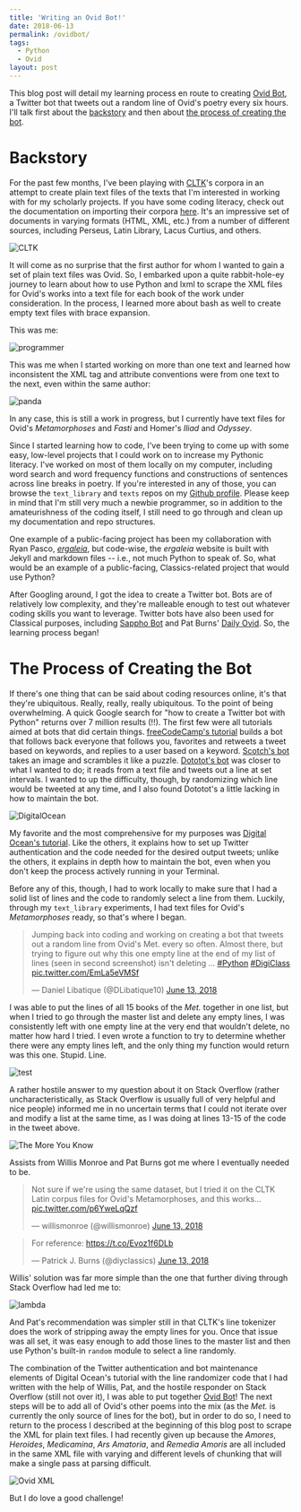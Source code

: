 ```yaml
---
title: 'Writing an Ovid Bot!'
date: 2018-06-13
permalink: /ovidbot/
tags:
  - Python
  - Ovid
layout: post
---
```


This blog post will detail my learning process en route to creating [Ovid Bot](https://twitter.com/ovid_bot), a Twitter bot that tweets out a random line of Ovid's poetry every six hours. I'll talk first about the [backstory](#backstory) and then about [the process of creating the bot](#process).

# <a name="backstory">Backstory</a>

For the past few months, I've been playing with [CLTK](http://cltk.org)'s corpora in an attempt to create plain text files of the texts that I'm interested in working with for my scholarly projects. If you have some coding literacy, check out the documentation on importing their corpora [here](http://docs.cltk.org/en/latest/importing_corpora.html). It's an impressive set of documents in varying formats (HTML, XML, etc.) from a number of different sources, including Perseus, Latin Library, Lacus Curtius, and others.

![CLTK](../images/ovidbot_images/cltk.png)

It will come as no surprise that the first author for whom I wanted to gain a set of plain text files was Ovid. So, I embarked upon a quite rabbit-hole-ey journey to learn about how to use Python and lxml to scrape the XML files for Ovid's works into a text file for each book of the work under consideration. In the process, I learned more about bash as well to create empty text files with brace expansion.

This was me:

![programmer](https://media.giphy.com/media/p4NLw3I4U0idi/giphy.gif)

This was me when I started working on more than one text and learned how inconsistent the XML tag and attribute conventions were from one text to the next, even within the same author:

![panda](https://media.giphy.com/media/7p3e2WCM0VEnm/giphy.gif)

In any case, this is still a work in progress, but I currently have text files for Ovid's *Metamorphoses* and *Fasti* and Homer's *Iliad* and *Odyssey*.

Since I started learning how to code, I've been trying to come up with some easy, low-level projects that I could work on to increase my Pythonic literacy. I've worked on most of them locally on my computer, including word search and word frequency functions and constructions of sentences across line breaks in poetry. If you're interested in any of those, you can browse the `text_library` and `texts` repos on my [Github profile](https://github.com/dlibatique/). Please keep in mind that I'm still very much a newbie programmer, so in addition to the amateurishness of the coding itself, I still need to go through and clean up my documentation and repo structures.

One example of a public-facing project has been my collaboration with Ryan Pasco, [*ergaleia*](https;//ergaleia.github.io), but code-wise, the *ergaleia* website is built with Jekyll and markdown files -- i.e., not much Python to speak of. So, what would be an example of a public-facing, Classics-related project that would use Python?

After Googling around, I got the idea to create a Twitter bot. Bots are of relatively low complexity, and they're malleable enough to test out whatever coding skills you want to leverage. Twitter bots have also been used for Classical purposes, including [Sappho Bot](https://twitter.com/sapphobot) and Pat Burns' [Daily Ovid](https://twitter.com/dailyovid). So, the learning process began!

# <a name="process">The Process of Creating the Bot</a>

If there's one thing that can be said about coding resources online, it's that they're ubiquitous. Really, really, really ubiquitous. To the point of being overwhelming. A quick Google search for "how to create a Twitter bot with Python" returns over 7 million results (!!). The first few were all tutorials aimed at bots that did certain things. [freeCodeCamp's tutorial](https://medium.freecodecamp.org/creating-a-twitter-bot-in-python-with-tweepy-ac524157a607) builds a bot that follows back everyone that follows you, favorites and retweets a tweet based on keywords, and replies to a user based on a keyword. [Scotch's bot](https://scotch.io/tutorials/build-a-tweet-bot-with-python) takes an image and scrambles it like a puzzle. [Dototot's bot](https://dototot.com/how-to-write-a-twitter-bot-with-python-and-tweepy/) was closer to what I wanted to do; it reads from a text file and tweets out a line at set intervals. I wanted to up the difficulty, though, by randomizing which line would be tweeted at any time, and I also found Dototot's a little lacking in how to maintain the bot.

![DigitalOcean](../images/ovidbot_images/digitalocean.png)

My favorite and the most comprehensive for my purposes was [Digital Ocean's tutorial](https://www.digitalocean.com/community/tutorials/how-to-create-a-twitterbot-with-python-3-and-the-tweepy-library). Like the others, it explains how to set up  Twitter authentication and the code needed for the desired output tweets; unlike the others, it explains in depth how to maintain the bot, even when you don't keep the process actively running in your Terminal.

Before any of this, though, I had to work locally to make sure that I had a solid list of lines and the code to randomly select a line from them. Luckily, through my `text_library` experiments, I had text files for Ovid's *Metamorphoses* ready, so that's where I began.

<blockquote class="twitter-tweet" data-lang="en"><p lang="en" dir="ltr">Jumping back into coding and working on creating a bot that tweets out a random line from Ovid&#39;s Met. every so often. Almost there, but trying to figure out why this one empty line at the end of my list of lines (seen in second screenshot) isn&#39;t deleting ... <a href="https://twitter.com/hashtag/Python?src=hash&amp;ref_src=twsrc%5Etfw">#Python</a> <a href="https://twitter.com/hashtag/DigiClass?src=hash&amp;ref_src=twsrc%5Etfw">#DigiClass</a> <a href="https://t.co/EmLa5eVMSf">pic.twitter.com/EmLa5eVMSf</a></p>&mdash; Daniel Libatique (@DLibatique10) <a href="https://twitter.com/DLibatique10/status/1006963354282479617?ref_src=twsrc%5Etfw">June 13, 2018</a></blockquote> <script async src="https://platform.twitter.com/widgets.js" charset="utf-8"></script>

I was able to put the lines of all 15 books of the *Met.* together in one list, but when I tried to go through the master list and delete any empty lines, I was consistently left with one empty line at the very end that wouldn't delete, no matter how hard I tried. I even wrote a function to try to determine whether there were any empty lines left, and the only thing my function would return was this one. Stupid. Line.

![test](../images/ovidbot_images/test_for_empty.png)

A rather hostile answer to my question about it on Stack Overflow (rather uncharacteristically, as Stack Overflow is usually full of very helpful and nice people) informed me in no uncertain terms that I could not iterate over and modify a list at the same time, as I was doing at lines 13-15 of the code in the tweet above.

![The More You Know](https://media2.giphy.com/media/3og0IMJcSI8p6hYQXS/giphy.gif)

Assists from Willis Monroe and Pat Burns got me where I eventually needed to be.

<blockquote class="twitter-tweet" data-conversation="none" data-lang="en"><p lang="en" dir="ltr">Not sure if we&#39;re using the same dataset, but I tried it on the CLTK Latin corpus files for Ovid&#39;s Metamorphoses, and this works... <a href="https://t.co/p6YweLqQzf">pic.twitter.com/p6YweLqQzf</a></p>&mdash; willismonroe (@willismonroe) <a href="https://twitter.com/willismonroe/status/1006981858414899200?ref_src=twsrc%5Etfw">June 13, 2018</a></blockquote> <script async src="https://platform.twitter.com/widgets.js" charset="utf-8"></script>

<blockquote class="twitter-tweet" data-lang="en"><p lang="en" dir="ltr">For reference: <a href="https://t.co/Evoz1f6DLb">https://t.co/Evoz1f6DLb</a></p>&mdash; Patrick J. Burns (@diyclassics) <a href="https://twitter.com/diyclassics/status/1006992572923961344?ref_src=twsrc%5Etfw">June 13, 2018</a></blockquote> <script async src="https://platform.twitter.com/widgets.js" charset="utf-8"></script>

Willis' solution was far more simple than the one that further diving through Stack Overflow had led me to:

![lambda](../images/ovidbot_images/lambda.png)

And Pat's recommendation was simpler still in that CLTK's line tokenizer does the work of stripping away the empty lines for you. Once that issue was all set, it was easy enough to add those lines to the master list and then use Python's built-in `random` module to select a line randomly.

The combination of the Twitter authentication and bot maintenance elements of Digital Ocean's tutorial with the line randomizer code that I had written with the help of Willis, Pat, and the hostile responder on Stack Overflow (still not over it), I was able to put together [Ovid Bot](https://twitter.com/ovid_bot)! The next steps will be to add all of Ovid's other poems into the mix (as the *Met.* is currently the only source of lines for the bot), but in order to do so, I need to return to the process I described at the beginning of this blog post to scrape the XML for plain text files. I had recently given up because the *Amores*, *Heroides*, *Medicamina*, *Ars Amatoria*, and *Remedia Amoris* are all included in the same XML file with varying and different levels of chunking that will make a single pass at parsing difficult.

![Ovid XML](../images/ovidbot_images/ovid_xml.png)

But I do love a good challenge!
